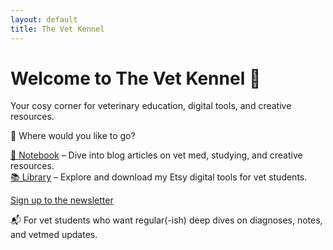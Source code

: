 ```yaml
---
layout: default
title: The Vet Kennel
---
```


<div class="homepage-container">
    <h1>Welcome to The Vet Kennel 🐾</h1>
  <p>Your cosy corner for veterinary education, digital tools, and creative resources.</p>

<div class="navigation-buttons">
  <p>🧭 Where would you like to go?</p>
  <div class="button-group">
    <a class="retro-button" href="/notebook">📓 Notebook</a>
    <span>– Dive into blog articles on vet med, studying, and creative resources.</span><br>
    <a class="retro-button" href="/library">📚 Library</a>
    <span>– Explore and download my Etsy digital tools for vet students.</span>
  </div>
</div>

  <a class="cta-button" href="https://eepurl.com/hYOUR-LINK-HERE" target="_blank">Sign up to the newsletter</a>
<p class="retro-description">📬 For vet students who want regular(-ish) deep dives on diagnoses, notes, and vetmed updates.</p>
</div>
